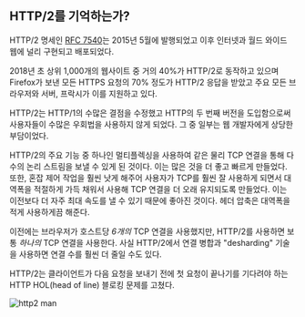 <!--
## Remember HTTP/2?

The HTTP/2 specification [RFC 7540](https://httpwg.org/specs/rfc7540.html) was
published in May 2015 and the protocol has since then been implemented and
deployed widely across the Internet and the World Wide Web.

In early 2018, almost 40% of the top-1000 web sites run HTTP/2, around 70% of
all HTTPS requests Firefox issues get HTTP/2 responses back and all major
browsers, servers and proxies support it.

HTTP/2 addresses a whole slew of shortcomings in HTTP/1 and with the
introduction of the second version of HTTP users can stop using a bunch of
work-arounds. Some of which are pretty burdensome on web developers.

One of the primary features of HTTP/2 is that it makes use of multiplexing, so
that many logical streams are sent over the same physical TCP connection. This
makes a lot of things better and faster. It makes congestion control work much
better, it lets users use TCP much better and thus properly saturate the
bandwidth, makes the TCP connections more long-lived - which is good so that
they get up to full speed more frequently than before. Header compression
makes it use less bandwidth.

With HTTP/2, browsers typically use *one* TCP connection to each host instead
of the previous *six*. In fact, connection coalescing and "desharding"
techniques used with HTTP/2 may actually even reduce the number of connections
much more than so.

HTTP/2 fixed the HTTP head of line blocking problem, where clients had to wait
for the first request in line to finish before the next one could go out.

![http2 man](../images/h2-man.jpg)
-->

## HTTP/2를 기억하는가?

HTTP/2 명세인 [RFC 7540](https://httpwg.org/specs/rfc7540.html)는
2015년 5월에 발행되었고 이후 인터넷과 월드 와이드 웹에 널리 구현되고 배포되었다.

2018년 초 상위 1,000개의 웹사이트 중 거의 40%가 HTTP/2로 동작하고 있으며 Firefox가 보낸
모든 HTTPS 요청의 70% 정도가 HTTP/2 응답을 받았고
주요 모든 브라우저와 서버, 프락시가 이를 지원하고 있다.

HTTP/2는 HTTP/1의 수많은 결점을 수정했고 HTTP의 두 번째 버전을 도입함으로써
사용자들이 수많은 우회법을 사용하지 않게 되었다. 그 중 일부는 웹 개발자에게 상당한 부담이었다.

HTTP/2의 주요 기능 중 하나인 멀티플렉싱을 사용하여 같은 물리 TCP 연결을 통해
다수의 논리 스트림을 보낼 수 있게 된 것이다. 이는 많은 것을 더 좋고 빠르게 만들었다.
또한, 혼잡 제어 작업을 훨씬 낫게 해주어 사용자가 TCP를 훨씬 잘 사용하게 되면서 대역폭을
적절하게 가득 채워서 사용해 TCP 연결을 더 오래 유지되도록 만들었다. 이는 이전보다
더 자주 최대 속도를 낼 수 있기 때문에 좋아진 것이다. 헤더 압축은 대역폭을 적게 사용하게끔 해준다.

이전에는 브라우저가 호스트당 *6개의* TCP 연결을 사용했지만, HTTP/2를 사용하면 보통 *하나의* TCP 연결을
사용한다. 사실 HTTP/2에서 연결 병합과 "desharding" 기술을 사용하면
연결 수를 훨씬 더 줄일 수도 있다.

HTTP/2는 클라이언트가 다음 요청을 보내기 전에 첫 요청이 끝나기를 기다려야 하는
HTTP HOL(head of line) 블로킹 문제를 고쳤다.

![http2 man](../images/h2-man.jpg)
